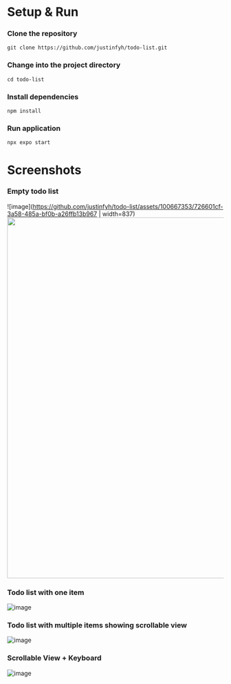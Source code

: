# Setup & Run
### Clone the repository
```git clone https://github.com/justinfyh/todo-list.git```

### Change into the project directory
```cd todo-list```

### Install dependencies
```npm install```

### Run application
```npx expo start``` 

# Screenshots
### Empty todo list

![image](https://github.com/justinfyh/todo-list/assets/100667353/726601cf-3a58-485a-bf0b-a26ffb13b967 | width=837)
<img src="https://github.com/justinfyh/todo-list/assets/100667353/726601cf-3a58-485a-bf0b-a26ffb13b967" width="837" />

### Todo list with one item

![image](https://github.com/justinfyh/todo-list/assets/100667353/207deefb-0da2-46b5-9420-3c9e1c66bb2f)

### Todo list with multiple items showing scrollable view

![image](https://github.com/justinfyh/todo-list/assets/100667353/3e2eb586-685a-4917-ae25-543cd1327e6b)

### Scrollable View + Keyboard 

![image](https://github.com/justinfyh/todo-list/assets/100667353/5b0c8bd1-7800-4981-90ce-b14f5d882b9f)



